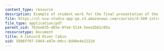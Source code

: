 ```yaml
---
content_type: resource
description: Example of student work for the final presentation of the course.
file: https://ol-ocw-studio-app-qa.s3.amazonaws.com/courses/4-500-introduction-to-design-computing-fall-2008/5886ff075464e87e9dcc6d40e4e1222d_final_8.pdf
file_type: application/pdf
parent_uid: 763ee635-d85e-0fed-5134-5eea3b61c05a
resourcetype: Document
title: A Concord River Cabin
uid: 5886ff07-5464-e87e-9dcc-6d40e4e1222d
---
```

